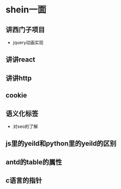 # shein一面   
## 讲西门子项目   
- jquery动画实现   
## 讲讲react  
## 讲讲http  
## cookie   
## 语义化标签  
- 对seo的了解  
## js里的yeild和python里的yeild的区别   
## antd的table的属性   
## c语言的指针  
